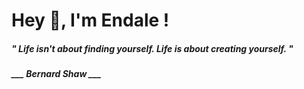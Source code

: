 <h1 title="head"> Hey 👋, I'm Endale !</h1>

**<h5><i>" Life isn't about finding yourself. Life is about creating yourself. "</i></h5>**

*<b>___ Bernard Shaw ___</b>*
